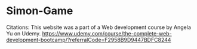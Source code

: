 # Simon-Game

Citations: This website was a part of a Web development course by Angela Yu on Udemy. https://www.udemy.com/course/the-complete-web-development-bootcamp/?referralCode=F2958B9D9447BDFC8244

